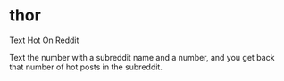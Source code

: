 thor
====

Text
Hot
On
Reddit

Text the number with a subreddit name and a number, and you get back that number of hot posts in the subreddit.
